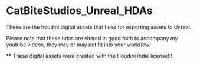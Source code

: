 # CatBiteStudios_Unreal_HDAs
These are the houdini digital assets that I use for exporting assets to Unreal. 

Please note that these hdas are shared in good faith to accompany my youtube videos, they may or may not fit into your workflow. 

** These digital assets were created with the Houdini Indie license!!!
